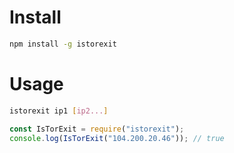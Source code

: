 # Install

```bash
npm install -g istorexit
```

# Usage

```bash
istorexit ip1 [ip2...]
```

```javascript
const IsTorExit = require("istorexit");
console.log(IsTorExit("104.200.20.46")); // true
```
